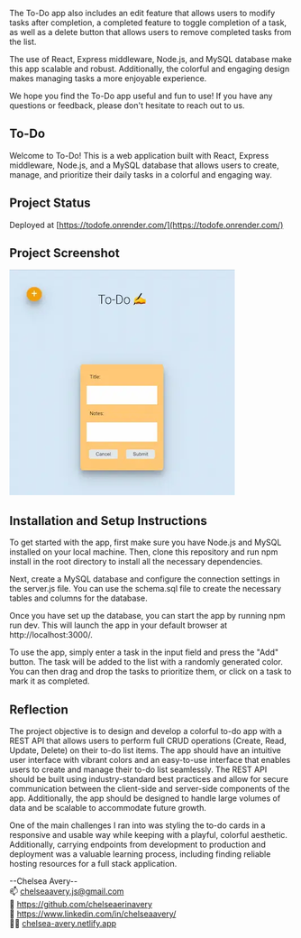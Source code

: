 
The To-Do app also includes an edit feature that allows users to modify tasks after completion, a completed feature to toggle completion of a task, as well as a delete button that allows users to remove completed tasks from the list.

The use of React, Express middleware, Node.js, and MySQL database make this app scalable and robust. Additionally, the colorful and engaging design makes managing tasks a more enjoyable experience.

We hope you find the To-Do app useful and fun to use! If you have any questions or feedback, please don't hesitate to reach out to us.

## To-Do

Welcome to To-Do! This is a web application built with React, Express middleware, Node.js, and a MySQL database that allows users to create, manage, and prioritize their daily tasks in a colorful and engaging way.

## Project Status
Deployed at [https://todofe.onrender.com/](https://todofe.onrender.com/)

## Project Screenshot

![Screenshot of colorful home page with form for creating a new task](./src/assets/screenshot.webp)


## Installation and Setup Instructions

To get started with the app, first make sure you have Node.js and MySQL installed on your local machine. Then, clone this repository and run npm install in the root directory to install all the necessary dependencies.

Next, create a MySQL database and configure the connection settings in the server.js file. You can use the schema.sql file to create the necessary tables and columns for the database.

Once you have set up the database, you can start the app by running npm run dev. This will launch the app in your default browser at http://localhost:3000/.

To use the app, simply enter a task in the input field and press the "Add" button. The task will be added to the list with a randomly generated color. You can then drag and drop the tasks to prioritize them, or click on a task to mark it as completed.

## Reflection

The project objective is to design and develop a colorful to-do app with a REST API that allows users to perform full CRUD operations (Create, Read, Update, Delete) on their to-do list items. The app should have an intuitive user interface with vibrant colors and an easy-to-use interface that enables users to create and manage their to-do list seamlessly. The REST API should be built using industry-standard best practices and allow for secure communication between the client-side and server-side components of the app. Additionally, the app should be designed to handle large volumes of data and be scalable to accommodate future growth.

One of the main challenges I ran into was styling the to-do cards in a responsive and usable way while keeping with a playful, colorful aesthetic. Additionally, carrying endpoints from development to production and deployment was a valuable learning process, including finding reliable hosting resources for a full stack application.            
                                                    
--Chelsea Avery--    
📫 chelseaavery.js@gmail.com    
🐙 https://github.com/chelseaerinavery     
💼 https://www.linkedin.com/in/chelseaavery/     
👩‍💻 [chelsea-avery.netlify.app](chelsea-avery.netlify.app)    